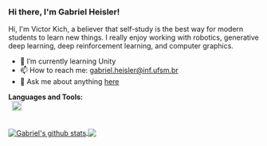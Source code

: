 ### Hi there, I'm Gabriel Heisler!

Hi, I'm Victor Kich, a believer that self-study is the best way for modern students to learn new things. I really enjoy working with robotics, generative deep learning, deep reinforcement learning, and computer graphics.

- 🌱 I’m currently learning Unity
- 📫 How to reach me: gabriel.heisler@inf.ufsm.br
- 💬 Ask me about anything [here](https://github.com/GabrielHeisler/gabrielheisler/issues)

<!-- - 👯 I’m looking to collaborate on ... -->
<!-- - 🤔 I’m looking for help with ... -->
<!-- - 😄 Pronouns: ... -->
<!-- - ⚡ Fun fact: ... -->

**Languages and Tools:**  
<code>
<img height="20" src="imgs/cpp.png" alt="C++">
</code> 

</br>

<a href="https://github.com/anuraghazra/github-readme-stats">
  <img align="center" src="https://github-readme-stats.vercel.app/api?username=GabrielHeisler&show_icons=true&include_all_commits=true&theme=algolia" alt="Gabriel's github stats" />
</a>
<a href="https://github.com/anuraghazra/github-readme-stats">
  <img align="center" src="https://github-readme-stats.vercel.app/api/top-langs/?username=GabrielHeisler&layout=compact&theme=algolia" />
</a>
